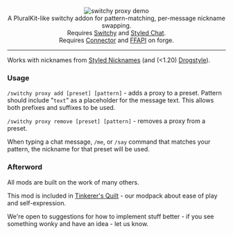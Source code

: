 <!--suppress HtmlDeprecatedTag, XmlDeprecatedElement -->
<center><img alt="switchy proxy demo" src="https://github.com/sisby-folk/switchy-proxy/assets/55819817/2e1b85d2-9492-4a57-a1dd-5612b406a198"/><br/>
A PluralKit-like switchy addon for pattern-matching, per-message nickname swapping.<br/>
Requires <a href="https://modrinth.com/mod/switchy">Switchy</a> and <a href="https://modrinth.com/mod/styled-chat">Styled Chat</a>.<br/>
Requires <a href="https://modrinth.com/mod/connector">Connector</a> and <a href="https://modrinth.com/mod/forgified-fabric-api">FFAPI</a> on forge.<br/>
</center>

---

Works with nicknames from [Styled Nicknames](https://modrinth.com/mod/styled-nicknames) (and (<1.20) [Drogstyle](https://modrinth.com/mod/drogstyle)).

### Usage

`/switchy proxy add [preset] [pattern]` - adds a proxy to a preset. Pattern should include "`text`" as a placeholder for the message text. This allows both prefixes and suffixes to be used.

`/switchy proxy remove [preset] [pattern]` - removes a proxy from a preset.

When typing a chat message, `/me`, or `/say` command that matches your pattern, the nickname for that preset will be used.

### Afterword

All mods are built on the work of many others.

This mod is included in [Tinkerer's Quilt](https://modrinth.com/modpack/tinkerers-quilt) - our modpack about ease of
play and self-expression.

We're open to suggestions for how to implement stuff better - if you see something wonky and have an idea - let us know.
